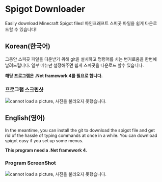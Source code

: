 Spigot Downloader
======
Easily download Minecraft Spigot files!
마인크래프트 스피곳 파일을 쉽게 다운로드할 수 있습니다!

## Korean(한국어)
그동안 스피곳 파일을 다운받기 위해 git을 설치하고 명령어를 치는 번거로움을 한번에 날려드립니다.
일부 메뉴만 설정해주면 쉽게 스피곳을 다운로드 할수 있습니다.

**해당 프로그램은 .Net framework 4를 필요로 합니다.**

### 프로그램 스크린샷
![cannot load a picture, 사진을 불러오지 못했습니다.](https://user-images.githubusercontent.com/59216834/88448846-cc797580-ce7c-11ea-81fc-e68a8b7920a9.png)

## English(영어)
In the meantime, you can install the git to download the spigot file and get rid of the hassle of typing commands at once in a while.
You can download spigot easy if you set up some menus.

**This program need a .Net framework 4.**

### Program ScreenShot
![cannot load a picture, 사진을 불러오지 못했습니다.](https://user-images.githubusercontent.com/59216834/88448843-c5eafe00-ce7c-11ea-92f6-9e8403595925.png)
